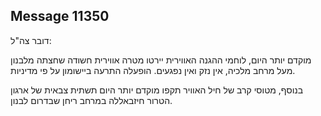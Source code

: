 ## Message 11350

דובר צה"ל:

מוקדם יותר היום, לוחמי ההגנה האווירית יירטו מטרה אווירית חשודה שחצתה מלבנון מעל מרחב מלכיה, אין נזק ואין נפגעים. הופעלה התרעה ביישומון על פי מדיניות.

בנוסף, מטוסי קרב של חיל האוויר תקפו מוקדם יותר היום תשתית צבאית של ארגון הטרור חיזבאללה במרחב ריחן שבדרום לבנון.

